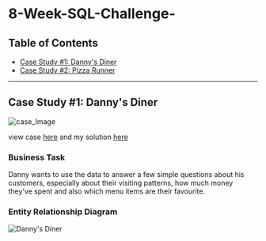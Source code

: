 # 8-Week-SQL-Challenge-

## Table of Contents

* [Case Study #1: Danny's Diner](https://github.com/Haazem/8-Week-SQL-Challenge-/tree/main/Case%20Study%20%231%20-%20Danny's%20Diner#introduction)
* [Case Study #2: Pizza Runner](https://github.com/Haazem/8-Week-SQL-Challenge-/tree/main/Case%20Study%20%232:%20Pizza%20Runner)

---

## Case Study #1: Danny's Diner
![case_Image](https://user-images.githubusercontent.com/73290269/206397643-7cc3ece4-0813-44c9-ad0f-f3eeac207072.png)

view case [here](https://8weeksqlchallenge.com/case-study-1/) and my solution [here](https://github.com/Haazem/8-Week-SQL-Challenge-/blob/main/Case%20Study%20%231%20-%20Danny's%20Diner/Solution.md)

### Business Task

Danny wants to use the data to answer a few simple questions about his customers, especially about their visiting patterns, how much money they’ve spent and also which menu items are their favourite.

### Entity Relationship Diagram

![Danny's Diner](https://user-images.githubusercontent.com/73290269/206398112-98889688-fc6b-49df-8645-9b08eb5c8cd1.png)
